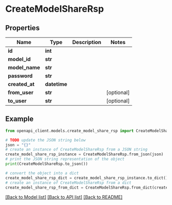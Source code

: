 # CreateModelShareRsp


## Properties

Name | Type | Description | Notes
------------ | ------------- | ------------- | -------------
**id** | **int** |  | 
**model_id** | **str** |  | 
**model_name** | **str** |  | 
**password** | **str** |  | 
**created_at** | **datetime** |  | 
**from_user** | **str** |  | [optional] 
**to_user** | **str** |  | [optional] 

## Example

```python
from openapi_client.models.create_model_share_rsp import CreateModelShareRsp

# TODO update the JSON string below
json = "{}"
# create an instance of CreateModelShareRsp from a JSON string
create_model_share_rsp_instance = CreateModelShareRsp.from_json(json)
# print the JSON string representation of the object
print(CreateModelShareRsp.to_json())

# convert the object into a dict
create_model_share_rsp_dict = create_model_share_rsp_instance.to_dict()
# create an instance of CreateModelShareRsp from a dict
create_model_share_rsp_from_dict = CreateModelShareRsp.from_dict(create_model_share_rsp_dict)
```
[[Back to Model list]](../README.md#documentation-for-models) [[Back to API list]](../README.md#documentation-for-api-endpoints) [[Back to README]](../README.md)


